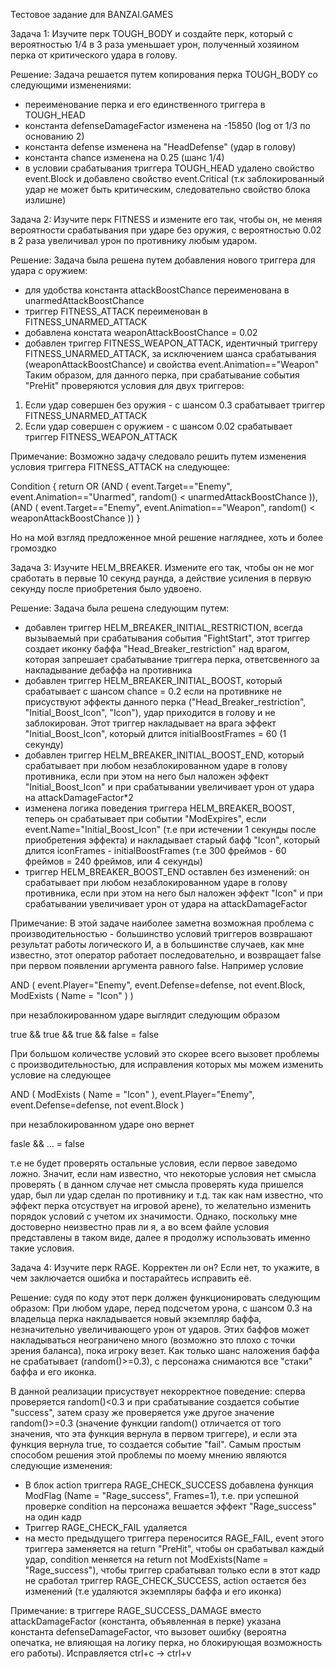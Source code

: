 Тестовое задание для BANZAI.GAMES

Задача 1:
Изучите перк TOUGH_BODY и создайте перк, который с вероятностью 
1/4 в 3 раза уменьшает урон, полученный хозяином перка от критического удара в голову.

Решение: 
Задача решается путем копирования перка TOUGH_BODY со следующими изменениями: 
- переименование перка и его единственного триггера в TOUGH_HEAD
- константа defenseDamageFactor изменена на -15850 (log от 1/3 по основанию 2)
- константа defense изменена на "HeadDefense" (удар в голову)
- константа chance изменена на 0.25 (шанс 1/4)
- в условии срабатывания триггера TOUGH_HEAD удалено свойство event.Block и добавлено свойство event.Critical (т.к заблокированный удар
не может быть критическим, следовательно свойство блока излишне)

Задача 2:
Изучите перк FITNESS и измените его так, чтобы он, не меняя вероятности срабатывания
при ударе без оружия, с вероятностью 0.02 в 2 раза увеличивал урон по противнику любым ударом.

Решение:
Задача была решена путем добавления нового триггера для удара с оружием:
- для удобства константа attackBoostChance переименована в unarmedAttackBoostChance
- триггер FITNESS_ATTACK переименован в FITNESS_UNARMED_ATTACK
- добавлена констата weaponAttackBoostChance = 0.02
- добавлен триггер FITNESS_WEAPON_ATTACK, идентичный триггеру FITNESS_UNARMED_ATTACK, за исключением шанса срабатывания (weaponAttackBoostChance) и свойства event.Animation=="Weapon"
Таким образом, для данного перка, при срабатывание события "PreHit" проверяются условия для двух триггеров:
1) Если удар совершен без оружия - с шансом 0.3 срабатывает триггер FITNESS_UNARMED_ATTACK
2) Если удар совершен с оружием - с шансом 0.02 срабатывает триггер FITNESS_WEAPON_ATTACK

Примечание:
Возможно задачу следовало решить путем изменения условия триггера FITNESS_ATTACK на следующее:

Condition
    {
      return OR (AND ( event.Target=="Enemy", event.Animation=="Unarmed", random() < unarmedAttackBoostChance )),
      (AND ( event.Target=="Enemy", event.Animation=="Weapon", random() < weaponAttackBoostChance ))
    }
    
Но на мой взгляд предложенное мной решение нагляднее, хоть и более громоздко

Задача 3:
Изучите HELM_BREAKER. Измените его так, чтобы он не мог сработать в первые
10 секунд раунда, а действие усиления в первую секунду после приобретения было
удвоено.

Решение:
Задача была решена следующим путем:
- добавлен триггер HELM_BREAKER_INITIAL_RESTRICTION, всегда вызываемый при срабатывания события "FightStart", этот триггер создает иконку баффа "Head_Breaker_restriction" над врагом, которая запрешает срабатывание триггера перка, ответсвенного за накладывание дебаффа на противника
- добавлен триггер HELM_BREAKER_INITIAL_BOOST, который срабатывает с шансом chance = 0.2 если на противнике не присуствуют эффекты данного перка ("Head_Breaker_restriction", "Initial_Boost_Icon", "Icon"), удар приходится в голову и не заблокирован. Этот триггер накладывает на врага эффект "Initial_Boost_Icon", который длится initialBoostFrames = 60 (1 секунду)
- добавлен триггер HELM_BREAKER_INITIAL_BOOST_END, который срабатывает при любом незаблокированном ударе в голову противника, если при этом на него был наложен эффект "Initial_Boost_Icon" и при срабатывании увеличивает урон от удара на attackDamageFactor*2
- изменена логика поведения триггера HELM_BREAKER_BOOST, теперь он срабатывает при событии "ModExpires", если event.Name="Initial_Boost_Icon" (т.е при истечении 1 секунды после приобретения эффекта) и накладывает старый бафф "Icon", который длится iconFrames - initialBoostFrames (т.е 300 фреймов - 60 фреймов = 240 фреймов, или 4 секунды)
- триггер HELM_BREAKER_BOOST_END оставлен без изменений: он срабатывает при любом незаблокированном ударе в голову противника, если при этом на него был наложен эффект "Icon" и при срабатывании увеличивает урон от удара на attackDamageFactor

Примечание: 
В этой задаче наиболее заметна возможная проблема с производительностью - большинство условий триггеров возврашают результат работы логического И, а в большинстве случаев, как мне известно, этот оператор работает последовательно, и возвращает false при первом появлении аргумента равного false. Например условие

AND ( event.Player="Enemy", event.Defense=defense, not event.Block, ModExists ( Name = "Icon" ) )

при незаблокированном ударе выглядит следующим образом

true && true && true && false = false

При большом количестве условий это скорее всего вызовет проблемы с производительностью, для исправления которых мы можем изменить условие на следующее

AND ( ModExists ( Name = "Icon" ), event.Player="Enemy", event.Defense=defense, not event.Block )

при незаблокированном ударе оно вернет

fasle && ... = false

т.е не будет проверять остальные условия, если первое заведомо ложно.
Значит, если нам известно, что некоторые условия нет смысла проверять ( в данном случае нет смысла проверять куда пришелся удар, был ли удар сделан по противнику и т.д. так как нам известно, что эффект перка отсуствует на игровой арене), то желательно изменить порядок условий с учетом их значимости. Однако, поскольку мне достоверно неизвестно прав ли я, а во всем файле условия представлены в таком виде, далее я продолжу использовать именно такие условия.


Задача 4:
Изучите перк RAGE. Корректен ли он? Если нет, то укажите, в чем заключается ошибка и постарайтесь исправить её.

Решение:
судя по коду этот перк должен функционировать следующим образом:
При любом ударе, перед подсчетом урона, с шансом 0.3 на владельца перка накладывается новый экземпляр баффа, незначительно увеличивающего урон от ударов. Этих баффов может накладываться неограничено много (возможно это плохо с точки зрения баланса), пока игроку везет. Как только шанс наложения баффа не срабатывает (random()>=0.3), с персонажа снимаются все "стаки" баффа и его иконка.

В данной реализации присуствует некорректное поведение: сперва проверяется random()<0.3 и при срабатывание создается событие "success",
затем сразу же проверяется уже другое значение random()>=0.3 (значение функции random() отличается от того значения, что эта функция вернула в первом триггере), и если эта функция вернула true, то создается событие "fail".
Самым простым способом решения этой проблемы по моему мнению являются следующие изменения:
- В блок action триггера RAGE_CHECK_SUCCESS добавлена функция ModFlag (Name = "Rage_success", Frames=1), т.е. при успешной проверке condition на персонажа вешается эффект "Rage_success" на один кадр
- Триггер RAGE_CHECK_FAIL удаляется
- на место предыдущего триггера переносится RAGE_FAIL, event этого триггера заменяется на return "PreHit", чтобы он срабатывал каждый удар, condition меняется на return not ModExists(Name = "Rage_success"), чтобы триггер срабатывал только если в этот кадр не сработал триггер RAGE_CHECK_SUCCESS, action остается без изменений (т.е удаляются экземпляры баффа и его иконка)

Примечание: в триггере RAGE_SUCCESS_DAMAGE вместо attackDamageFactor (константа, объявленная в перке) указана константа defenseDamageFactor, что вызовет ошибку (вероятна опечатка, не влияющая на логику перка, но блокирующая возможность его работы). Исправляется ctrl+c -> ctrl+v

